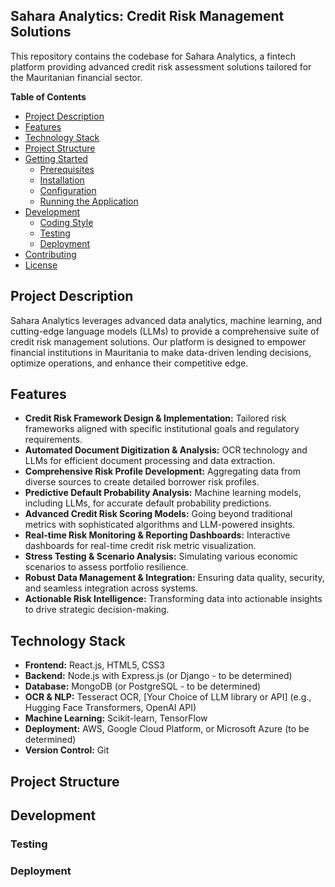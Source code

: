 ## Sahara Analytics: Credit Risk Management Solutions

This repository contains the codebase for Sahara Analytics, a fintech platform providing advanced credit risk assessment solutions tailored for the Mauritanian financial sector.

**Table of Contents**

- [Project Description](#project-description)
- [Features](#features)
- [Technology Stack](#technology-stack)
- [Project Structure](#project-structure)
- [Getting Started](#getting-started)
    - [Prerequisites](#prerequisites)
    - [Installation](#installation)
    - [Configuration](#configuration)
    - [Running the Application](#running-the-application)
- [Development](#development)
    - [Coding Style](#coding-style)
    - [Testing](#testing)
    - [Deployment](#deployment)
- [Contributing](#contributing)
- [License](#license)

## Project Description

Sahara Analytics leverages advanced data analytics, machine learning, and cutting-edge language models (LLMs) to provide a comprehensive suite of credit risk management solutions. Our platform is designed to empower financial institutions in Mauritania to make data-driven lending decisions, optimize operations, and enhance their competitive edge.

## Features

- **Credit Risk Framework Design & Implementation:**  Tailored risk frameworks aligned with specific institutional goals and regulatory requirements.
- **Automated Document Digitization & Analysis:** OCR technology and LLMs for efficient document processing and data extraction.
- **Comprehensive Risk Profile Development:** Aggregating data from diverse sources to create detailed borrower risk profiles.
- **Predictive Default Probability Analysis:**  Machine learning models, including LLMs, for accurate default probability predictions.
- **Advanced Credit Risk Scoring Models:**  Going beyond traditional metrics with sophisticated algorithms and LLM-powered insights.
- **Real-time Risk Monitoring & Reporting Dashboards:**  Interactive dashboards for real-time credit risk metric visualization.
- **Stress Testing & Scenario Analysis:**  Simulating various economic scenarios to assess portfolio resilience.
- **Robust Data Management & Integration:**  Ensuring data quality, security, and seamless integration across systems.
- **Actionable Risk Intelligence:**  Transforming data into actionable insights to drive strategic decision-making. 

## Technology Stack

- **Frontend:** React.js, HTML5, CSS3
- **Backend:** Node.js with Express.js (or Django - to be determined)
- **Database:** MongoDB (or PostgreSQL - to be determined)
- **OCR & NLP:** Tesseract OCR,  [Your Choice of LLM library or API] (e.g., Hugging Face Transformers, OpenAI API) 
- **Machine Learning:** Scikit-learn, TensorFlow 
- **Deployment:** AWS, Google Cloud Platform, or Microsoft Azure (to be determined)
- **Version Control:** Git

## Project Structure 

## Development

### Testing
### Deployment


